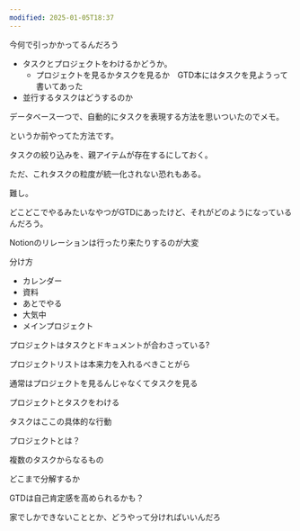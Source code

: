 ```yaml
---
modified: 2025-01-05T18:37
---
```

今何で引っかかってるんだろう

- タスクとプロジェクトをわけるかどうか。
    - プロジェクトを見るかタスクを見るか　GTD本にはタスクを見ようって書いてあった
- 並行するタスクはどうするのか

  

データベース一つで、自動的にタスクを表現する方法を思いついたのでメモ。

というか前やってた方法です。

タスクの絞り込みを、親アイテムが存在するにしておく。

ただ、これタスクの粒度が統一化されない恐れもある。

難し。

  

どこどこでやるみたいなやつがGTDにあったけど、それがどのようになっているんだろう。

  

Notionのリレーションは行ったり来たりするのが大変

  

分け方

- カレンダー
- 資料
- あとでやる
- 大気中
- メインプロジェクト

プロジェクトはタスクとドキュメントが合わさっている?

プロジェクトリストは本来力を入れるべきことがら

通常はプロジェクトを見るんじゃなくてタスクを見る

  

プロジェクトとタスクをわける

タスクはここの具体的な行動

プロジェクトとは？

複数のタスクからなるもの

どこまで分解するか

  

GTDは自己肯定感を高められるかも？

  

家でしかできないこととか、どうやって分ければいいんだろ